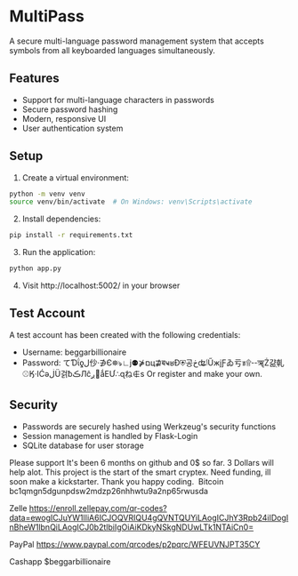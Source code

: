 # MultiPass

A secure multi-language password management system that accepts symbols from all keyboarded languages simultaneously.

## Features

- Support for multi-language characters in passwords
- Secure password hashing
- Modern, responsive UI
- User authentication system

## Setup

1. Create a virtual environment:
```bash
python -m venv venv
source venv/bin/activate  # On Windows: venv\Scripts\activate
```

2. Install dependencies:
```bash
pip install -r requirements.txt
```

3. Run the application:
```bash
python app.py
```

4. Visit http://localhost:5002/ in your browser

## Test Account

A test account has been created with the following credentials:
- Username: beggarbillionaire
- Password: てƊΐƍل仯‧∌Є⛯ঌ∟ϳ⚉⋡םц⋣बҹʁĐ⛨공ڂʥٲŰжjƑゐ亏ข۩⚋ॠŻ걂֖乹⚾Ӄ‧ӀĆəڶÜ걹ƀڪЛĉׯږǻЕƯ∴ɋね∉s
Or register and make your own.

## Security

- Passwords are securely hashed using Werkzeug's security functions
- Session management is handled by Flask-Login
- SQLite database for user storage 


Please support It's been 6 months on github and 0$ so far. 3 Dollars will help alot. This project is the start of the smart cryptex. Need funding, ill soon make a kickstarter. Thank you happy coding.
 Bitcoin
bc1qmgn5dgunpdsw2mdzp26nhhwtu9a2np65rwusda

Zelle
https://enroll.zellepay.com/qr-codes?data=ewogICJuYW1lIiA6ICJOQVRIQU4gQVNTQUYiLAogICJhY3Rpb24iIDogInBheW1lbnQiLAogICJ0b2tlbiIgOiAiKDkyNSkgNDUwLTk1NTAiCn0=

PayPal
https://www.paypal.com/qrcodes/p2pqrc/WFEUVNJPT35CY

Cashapp 
$beggarbillionaire
